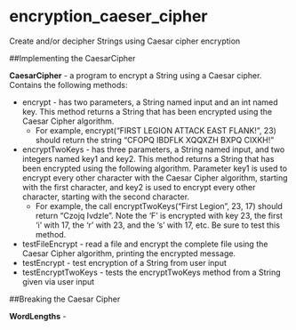 # encryption_caeser_cipher
Create and/or decipher Strings using Caesar cipher encryption

##Implementing the CaesarCipher

<b>CaesarCipher</b> - a program to encrypt a String using a Caesar cipher. Contains the following methods:
* encrypt - has two parameters, a String named input and an int named key. This method returns a String that has been encrypted using the Caesar Cipher algorithm.
  * For example, encrypt(“FIRST LEGION ATTACK EAST FLANK!”, 23) should return the string “CFOPQ IBDFLK XQQXZH BXPQ CIXKH!”
* encryptTwoKeys - has three parameters, a String named input, and two integers named key1 and key2. This method returns a String that has been encrypted using the following algorithm. Parameter key1 is used to encrypt every other character with the Caesar Cipher algorithm, starting with the first character, and key2 is used to encrypt every other character, starting with the second character.
  * For example, the call encryptTwoKeys(“First Legion”, 23, 17) should return “Czojq Ivdzle”. Note the ‘F’ is encrypted with key 23, the first ‘i’ with 17, the ‘r’ with 23, and the ‘s’ with 17, etc. Be sure to test this method.
* testFileEncrypt - read a file and encrypt the complete file using the Caesar Cipher algorithm, printing the encrypted message.
* testEncrypt - test encryption of a String from user input
* testEncryptTwoKeys - tests the encryptTwoKeys method from a String given via user input

##Breaking the Caesar Cipher

<b>WordLengths</b> - 
